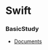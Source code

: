 # Swift

### BasicStudy

- [Documents](https://zzimss.notion.site/Swift-d9525761805c482c8c4ce61c2cf4e435)